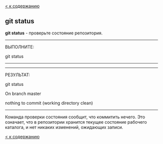 [< к содержанию](./readme.md)

## git status

**git status** - проверьте состояние репозитория.

---

ВЫПОЛНИТЕ:

git status

---

---

РЕЗУЛЬТАТ:

git status

On branch master

nothing to commit (working directory clean)

---

Команда проверки состояния сообщит, что коммитить нечего. Это означает, что в репозитории хранится текущее состояние рабочего каталога, и нет никаких изменений, ожидающих записи.



[< к содержанию](./readme.md)